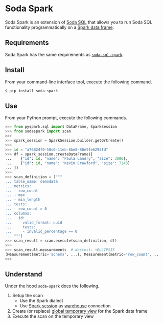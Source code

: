 # Soda Spark

Soda Spark is an extension of
[Soda SQL](https://docs.soda.io/soda-sql/5_min_tutorial.html) that allows you to run Soda
SQL functionality programmatically on a
[Spark data frame](https://spark.apache.org/docs/latest/api/python/reference/api/pyspark.sql.DataFrame.html).

## Requirements

Soda Spark has the same requirements as
[`soda-sql-spark`](https://docs.soda.io/soda-sql/installation.html).

## Install

From your command-line interface tool, execute the following command.

``` sh
$ pip install soda-spark
```

## Use

From your Python prompt, execute the following commands.

``` python
>>> from pyspark.sql import DataFrame, SparkSession
>>> from sodaspark import scan
>>>
>>> spark_session = SparkSession.builder.getOrCreate()
>>>
>>> id = "a76824f0-50c0-11eb-8be8-88e9fe6293fd"
>>> df = spark_session.createDataFrame([
...	   {"id": id, "name": "Paula Landry", "size": 3006},
...	   {"id": id, "name": "Kevin Crawford", "size": 7243}
... ])
>>>
>>> scan_definition = ("""
... table_name: demodata
... metrics:
... - row_count
... - max
... - min_length
... tests:
... - row_count > 0
... columns:
...   id:
...     valid_format: uuid
...     tests:
...     - invalid_percentage == 0
... """)
>>> scan_result = scan.execute(scan_definition, df)
>>>
>>> scan_result.measurements  # doctest: +ELLIPSIS
[Measurement(metric='schema', ...), Measurement(metric='row_count', ...), ...]
>>>
```

## Understand

Under the hood `soda-spark` does the following.

1. Setup the scan
   * Use the Spark dialect
   * Use [Spark session](https://spark.apache.org/docs/latest/api/python/reference/api/pyspark.sql.SparkSession.html)
     as [warehouse](https://docs.soda.io/soda-sql/warehouse.html) connection
2. Create (or replace)
   [global temporary view](https://spark.apache.org/docs/latest/api/python/reference/api/pyspark.sql.DataFrame.createOrReplaceGlobalTempView.html)
   for the Spark data frame
3. Execute the scan on the temporary view
